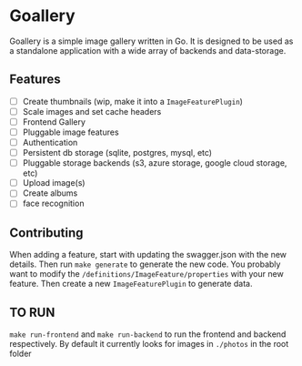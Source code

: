 # Goallery

Goallery is a simple image gallery written in Go. It is designed to be used as a standalone application with a wide array of backends and data-storage. 

## Features
- [ ] Create thumbnails (wip, make it into a `ImageFeaturePlugin`)
- [ ] Scale images and set cache headers
- [ ] Frontend Gallery
- [ ] Pluggable image features
- [ ] Authentication
- [ ] Persistent db storage (sqlite, postgres, mysql, etc)
- [ ] Pluggable storage backends (s3, azure storage, google cloud storage, etc)
- [ ] Upload image(s)
- [ ] Create albums
- [ ] face recognition

## Contributing

When adding a feature, start with updating the swagger.json with the new details. Then run `make generate` to generate the new code.
You probably want to modify the `/definitions/ImageFeature/properties` with your new feature. Then create a new `ImageFeaturePlugin` to generate data.

## TO RUN
`make run-frontend` and `make run-backend` to run the frontend and backend respectively. By default it currently looks for images in `./photos` in the root folder

